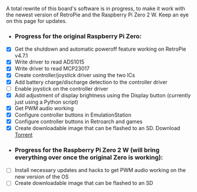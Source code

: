 A total rewrite of this board's software is in progress, to make it work with the newest version of RetroPie and the Raspberry Pi Zero 2 W. Keep an eye on this page for updates.

+ ### Progress for the original Raspberry Pi Zero:
- [x] Get the shutdown and automatic poweroff feature working on RetroPie v4.7.1
- [x] Write driver to read ADS1015
- [x] Write driver to read MCP23017
- [x] Create controller/joystick driver using the two ICs
- [x] Add battery charge/discharge detection to the controller driver
- [ ] Enable joystick on the controller driver
- [x] Add adjustment of display brightness using the Display button (currently just using a Python script)
- [x] Get PWM audio working
- [x] Configure controller buttons in EmulationStation
- [x] Configure controller buttons in Retroarch and games
- [x] Create downloadable image that can be flashed to an SD. Download [Torrent](https://othermod.com/wp-content/uploads/PSPi-Version-4-for-original-Pi-Zero-2021.11.18.torrent)

+ ### Progress for the Raspberry Pi Zero 2 W (will bring everything over once the original Zero is working):
- [ ] Install necessary updates and hacks to get PWM audio working on the new version of the OS
- [ ] Create downloadable image that can be flashed to an SD
